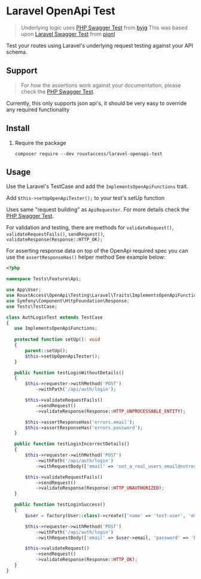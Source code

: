 # Laravel OpenApi Test

> Underlying logic uses [PHP Swagger Test](https://github.com/byjg/php-swagger-test) from [byjg](https://github.com/byjg)
> This was based upon [Laravel Swagger Test](https://github.com/pionl/laravel-swagger-test) from [pionl](https://github.com/pionl)


Test your routes using Laravel's underlying request testing against your API schema.

## Support

> For how the assertions work against your documentation, please check the [PHP Swagger Test](https://github.com/byjg/php-swagger-test).
 
 Currently, this only supports json api's, it should be very easy to override any required functionality
 
 ## Install

 1. Require the package
    
    ```
    composer require --dev rouxtaccess/laravel-openapi-test
    ```
 
 ## Usage
 
 Use the Laravel's TestCase and add the `ImplementsOpenApiFunctions` trait.
 
 Add `$this->setUpOpenApiTester();` to your test's setUp function
 
 Uses same "request building" as `ApiRequester`. For more details check the [PHP Swagger Test](https://github.com/byjg/php-swagger-test).
 
 For validation and testing, there are methods for `validateRequest()`, `validateRequestFails()`, `sendRequest()`, `validateResponse(Response::HTTP_OK);`
 
 For asserting response data on top of the OpenApi required spec you can use the `assertResponseHas()` helper method
 See example below:
 
 ```php
<?php

namespace Tests\Feature\Api;

use App\User;
use RouxtAccess\OpenApi\Testing\Laravel\Traits\ImplementsOpenApiFunctions;
use Symfony\Component\HttpFoundation\Response;
use Tests\TestCase;

class AuthLoginTest extends TestCase
{
    use ImplementsOpenApiFunctions;
    
    protected function setUp(): void
    {
        parent::setUp();
        $this->setUpOpenApiTester();
    }

    public function testLoginWithoutDetails()
    {
        $this->requester->withMethod('POST')
            ->withPath('/api/auth/login');

        $this->validateRequestFails()
            ->sendRequest()
            ->validateResponse(Response::HTTP_UNPROCESSABLE_ENTITY);

        $this->assertResponseHas('errors.email');
        $this->assertResponseHas('errors.password');
    }

    public function testLoginIncorrectDetails()
    {
        $this->requester->withMethod('POST')
            ->withPath('/api/auth/login')
            ->withRequestBody(['email' => 'not_a_real_users_email@notreal.com', 'password' => 'not_a_valid_password']);

        $this->validateRequestFails()
            ->sendRequest()
            ->validateResponse(Response::HTTP_UNAUTHORIZED);
    }

    public function testLoginSuccess()
    {
        $user = factory(User::class)->create(['name' => 'test-user', 'email' => 'testemail@example.com', 'password' => bcrypt('bestpassword')]);

        $this->requester->withMethod('POST')
            ->withPath('/api/auth/login')
            ->withRequestBody(['email' => $user->email, 'password' => 'bestpassword']);

        $this->validateRequest()
            ->sendRequest()
            ->validateResponse(Response::HTTP_OK);
    }
}

``` 
